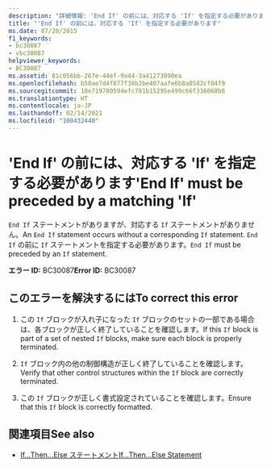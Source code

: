 ```yaml
---
description: "詳細情報: 'End If' の前には、対応する 'If' を指定する必要があります"
title: "'End If' の前には、対応する 'If' を指定する必要があります"
ms.date: 07/20/2015
f1_keywords:
- bc30087
- vbc30087
helpviewer_keywords:
- BC30087
ms.assetid: 81c056bb-267e-44ef-9a44-3a41273090ea
ms.openlocfilehash: b50ae7d4f877f38b2be407aafe6b8a0582cf04f9
ms.sourcegitcommit: 10e719780594efc781b15295e499c66f316068b8
ms.translationtype: HT
ms.contentlocale: ja-JP
ms.lasthandoff: 02/14/2021
ms.locfileid: "100432440"
---
```

# <a name="end-if-must-be-preceded-by-a-matching-if"></a><span data-ttu-id="18d3c-103">'End If' の前には、対応する 'If' を指定する必要があります</span><span class="sxs-lookup"><span data-stu-id="18d3c-103">'End If' must be preceded by a matching 'If'</span></span>

<span data-ttu-id="18d3c-104">`End If` ステートメントがありますが、対応する `If` ステートメントがありません。</span><span class="sxs-lookup"><span data-stu-id="18d3c-104">An `End If` statement occurs without a corresponding `If` statement.</span></span> <span data-ttu-id="18d3c-105">`End If` の前に `If` ステートメントを指定する必要があります。</span><span class="sxs-lookup"><span data-stu-id="18d3c-105">`End If` must be preceded by an `If` statement.</span></span>  
  
 <span data-ttu-id="18d3c-106">**エラー ID:** BC30087</span><span class="sxs-lookup"><span data-stu-id="18d3c-106">**Error ID:** BC30087</span></span>  
  
## <a name="to-correct-this-error"></a><span data-ttu-id="18d3c-107">このエラーを解決するには</span><span class="sxs-lookup"><span data-stu-id="18d3c-107">To correct this error</span></span>  
  
1. <span data-ttu-id="18d3c-108">この `If` ブロックが入れ子になった `If` ブロックのセットの一部である場合は、各ブロックが正しく終了していることを確認します。</span><span class="sxs-lookup"><span data-stu-id="18d3c-108">If this `If` block is part of a set of nested `If` blocks, make sure each block is properly terminated.</span></span>  
  
2. <span data-ttu-id="18d3c-109">`If` ブロック内の他の制御構造が正しく終了していることを確認します。</span><span class="sxs-lookup"><span data-stu-id="18d3c-109">Verify that other control structures within the `If` block are correctly terminated.</span></span>  
  
3. <span data-ttu-id="18d3c-110">この `If` ブロックが正しく書式設定されていることを確認します。</span><span class="sxs-lookup"><span data-stu-id="18d3c-110">Ensure that this `If` block is correctly formatted.</span></span>  
  
## <a name="see-also"></a><span data-ttu-id="18d3c-111">関連項目</span><span class="sxs-lookup"><span data-stu-id="18d3c-111">See also</span></span>

- [<span data-ttu-id="18d3c-112">If...Then...Else ステートメント</span><span class="sxs-lookup"><span data-stu-id="18d3c-112">If...Then...Else Statement</span></span>](../language-reference/statements/if-then-else-statement.md)
